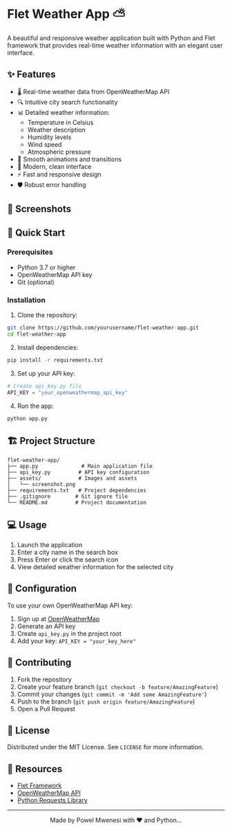 # Flet Weather App ⛅

A beautiful and responsive weather application built with Python and Flet framework that provides real-time weather information with an elegant user interface.

## ✨ Features

- 🌡️ Real-time weather data from OpenWeatherMap API
- 🔍 Intuitive city search functionality
- 📊 Detailed weather information:
  - Temperature in Celsius
  - Weather description
  - Humidity levels
  - Wind speed
  - Atmospheric pressure
- 💫 Smooth animations and transitions
- 🎨 Modern, clean interface
- ⚡ Fast and responsive design
- 🛡️ Robust error handling

## 📸 Screenshots

## 🚀 Quick Start

### Prerequisites

- Python 3.7 or higher
- OpenWeatherMap API key
- Git (optional)

### Installation

1. Clone the repository:
```bash
git clone https://github.com/yourusername/flet-weather-app.git
cd flet-weather-app
```

2. Install dependencies:
```bash
pip install -r requirements.txt
```

3. Set up your API key:
```python
# Create api_key.py file
API_KEY = "your_openweathermap_api_key"
```

4. Run the app:
```bash
python app.py
```

## 🏗️ Project Structure

```
flet-weather-app/
├── app.py              # Main application file
├── api_key.py         # API key configuration
├── assets/            # Images and assets
│   └── screenshot.png
├── requirements.txt   # Project dependencies
├── .gitignore        # Git ignore file
└── README.md         # Project documentation
```

## 💻 Usage

1. Launch the application
2. Enter a city name in the search box
3. Press Enter or click the search icon
4. View detailed weather information for the selected city

## 🔧 Configuration

To use your own OpenWeatherMap API key:
1. Sign up at [OpenWeatherMap](https://openweathermap.org/)
2. Generate an API key
3. Create `api_key.py` in the project root
4. Add your key: `API_KEY = "your_key_here"`

## 🤝 Contributing

1. Fork the repository
2. Create your feature branch (`git checkout -b feature/AmazingFeature`)
3. Commit your changes (`git commit -m 'Add some AmazingFeature'`)
4. Push to the branch (`git push origin feature/AmazingFeature`)
5. Open a Pull Request

## 📝 License

Distributed under the MIT License. See `LICENSE` for more information.

## 👏 Resources

- [Flet Framework](https://flet.dev/)
- [OpenWeatherMap API](https://openweathermap.org/api)
- [Python Requests Library](https://requests.readthedocs.io/)

---

<div align="center">
Made by Powel Mwenesi with ❤️ and Python...
</div>
